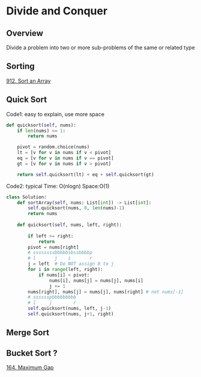 # Divide and Conquer

## Overview
Divide a problem into two or more sub-problems of the same or related type


## Sorting 

[912. Sort an Array](https://leetcode.com/problems/sort-an-array/)

## Quick Sort

Code1: easy to explain, use more space
```python
def quicksort(self, nums):
    if len(nums) <= 1:
        return nums

    pivot = random.choice(nums)
    lt = [v for v in nums if v < pivot]
    eq = [v for v in nums if v == pivot]
    gt = [v for v in nums if v > pivot]

    return self.quicksort(lt) + eq + self.quicksort(gt)
```

Code2: typical
Time: O(nlogn) Space:O(1)
```python
class Solution:
    def sortArray(self, nums: List[int]) -> List[int]:
        self.quicksort(nums, 0, len(nums)-1)
        return nums
    
    def quicksort(self, nums, left, right):
    
        if left >= right:
            return 
        pivot = nums[right]
        # ssssssssbbbbbsbssbbbbp
        # l       j    i       r
        j = left  # Do NOT assign 0 to j
        for i in range(left, right): 
            if nums[i] < pivot:
                nums[i], nums[j] = nums[j], nums[i]
                j += 1
        nums[right], nums[j] = nums[j], nums[right] # not nums[-1]
        # sssssspbbbbbbbbb
        # l     j        r
        self.quicksort(nums, left, j-1)
        self.quicksort(nums, j+1, right)
```

## Merge Sort

## Bucket Sort ?

[164. Maximum Gap](https://leetcode.com/problems/maximum-gap/)